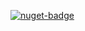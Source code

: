 [![nuget-badge](https://img.shields.io/badge/nuget-active-blue.svg)](https://www.nuget.org/packages/NequeoHtml)
